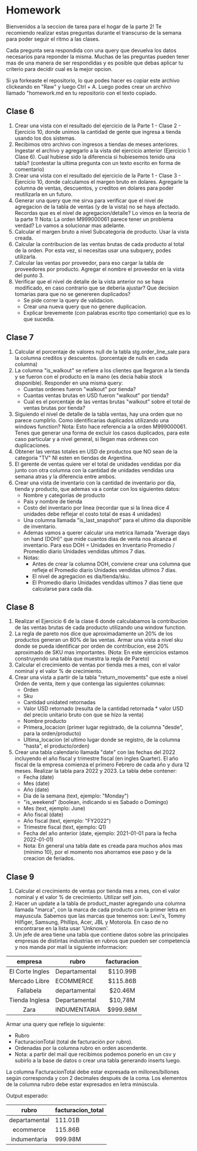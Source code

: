 # Homework

Bienvenidos a la seccion de tarea para el hogar de la parte 2! 
Te recomiendo realizar estas preguntas durante el transcurso de la semana para poder seguir el ritmo a las clases.

Cada pregunta sera respondida con una query que devuelva los datos necesarios para reponder la misma. Muchas de las preguntas pueden tener 
mas de una manera de ser respondidas y es posible que debas aplicar tu criterio para decidir cual es la mejor opcion. 

Si ya forkeaste el repositorio, lo que podes hacer es copiar este archivo clickeando en "Raw" y luego Ctrl + A. Luego podes crear un archivo llamado "homework.md en tu repositorio con el texto copiado.

## Clase 6

1. Crear una vista con el resultado del ejercicio de la Parte 1 - Clase 2 - Ejercicio 10, donde unimos la cantidad de gente que ingresa a tienda usando los dos sistemas. 
2. Recibimos otro archivo con ingresos a tiendas de meses anteriores. Ingestar el archivo y agregarlo a la vista del ejercicio anterior (Ejercicio 1 Clase 6). Cual hubiese sido la diferencia si hubiesemos tenido una tabla? (contestar la ultima pregunta con un texto escrito en forma de comentario)
3. Crear una vista con el resultado del ejercicio de la Parte 1 - Clase 3 - Ejercicio 10, donde calculamos el margen bruto en dolares. Agregarle la columna de ventas, descuentos, y creditos en dolares para poder reutilizarla en un futuro.
5. Generar una query que me sirva para verificar que el nivel de agregacion de la tabla de ventas (y de la vista) no se haya afectado. Recordas que es el nivel de agregacion/detalle? Lo vimos en la teoria de la parte 1! Nota: La orden M999000061 parece tener un problema verdad? Lo vamos a solucionar mas adelante.
6. Calcular el margen bruto a nivel Subcategoria de producto. Usar la vista creada. 
7. Calcular la contribucion de las ventas brutas de cada producto al total de la orden. Por esta vez, si necesitas usar una subquery, podes utilizarla.
8. Calcular las ventas por proveedor, para eso cargar la tabla de proveedores por producto. Agregar el nombre el proveedor en la vista del punto 3. 
9. Verificar que el nivel de detalle de la vista anterior no se haya modificado, en caso contrario que se deberia ajustar? Que decision tomarias para que no se genereren duplicados? 
	- Se pide correr la query de validacion. 
	- Crear una nueva query que no genere duplicacion. 
	- Explicar brevemente (con palabras escrito tipo comentario) que es lo que sucedia. 


## Clase 7

1. Calcular el porcentaje de valores null de la tabla stg.order_line_sale para la columna creditos y descuentos. (porcentaje de nulls
en cada columna)
2. La columna "is_walkout" se refiere a los clientes que llegaron a la tienda y se fueron con el producto en la mano (es decia habia stock disponible). Responder en una misma query:
	- Cuantas ordenes fueron "walkout" por tienda?
	- Cuantas ventas brutas en USD fueron "walkout" por tienda?
	- Cual es el porcentaje de las ventas brutas "walkout" sobre el total de ventas brutas por tienda?
3. Siguiendo el nivel de detalle de la tabla ventas, hay una orden que no parece cumplirlo. Como identificarias duplicados utilizando una windows function? Nota: Esto hace referencia a la orden M999000061. Tenes que generar una forma de excluir los casos duplicados, para este caso particular y a nivel general, si llegan mas ordenes con duplicaciones. 
4. Obtener las ventas totales en USD de productos que NO sean de la categoria "TV" NI esten en tiendas de Argentina.
5. El gerente de ventas quiere ver el total de unidades vendidas por dia junto con otra columna con la cantidad de unidades vendidas una semana atras y la diferencia entre ambos. 
6. Crear una vista de inventario con la cantidad de inventario por dia, tienda y producto, que ademas va a contar con los siguientes datos: 
  	- Nombre y categorias de producto
  	- Pais y nombre de tienda
  	- Costo del inventario por linea (recordar que si la linea dice 4 unidades debe reflejar el costo total de esas 4 unidades)
  	- Una columna llamada "is_last_snapshot" para el ultimo dia disponible de inventario. 
  	- Ademas vamos a querer calcular una metrica llamada "Average days on hand (DOH)" que mide cuantos dias de venta nos alcanza el inventario. Para eso DOH = Unidades en Inventario Promedio / Promedio diario Unidades vendidas ultimos 7 dias. 
  	- Notas:
 		-  Antes de crear la columna DOH, conviene crear una columna que refleje el Promedio diario Unidades vendidas ultimos 7 dias.
 		-  El nivel de agregacion es dia/tienda/sku.
 		-  El Promedio diario Unidades vendidas ultimos 7 dias tiene que calcularse para cada dia.


## Clase 8 

1. Realizar el Ejercicio 6 de la clase 6 donde calculabamos la contribucion de las ventas brutas de cada producto utilizando una window function. 
2. La regla de pareto nos dice que aproximadamente un 20% de los productos generan un 80% de las ventas. Armar una vista a nivel sku donde se pueda identificar por orden de contribucion, ese 20% aproximado de SKU mas importantes. (Nota: En este ejercicios estamos construyendo una tabla que muestra la regla de Pareto)
3. Calcular el crecimiento de ventas por tienda mes a mes, con el valor nominal y el valor % de crecimiento.
4. Crear una vista a partir de la tabla "return_movements" que este a nivel Orden de venta, item y que contenga las siguientes columnas: 
	- Orden
	- Sku
	- Cantidad unidated retornadas
	- Valor USD retornado (resulta de la cantidad retornada * valor USD del precio unitario bruto con que se hizo la venta)
	- Nombre producto
	- Primera_locacion (primer lugar registrado, de la columna "desde", para la orden/producto)
	- Ultima_locacion  (el ultimo lugar donde se registro, de la columna "hasta", el producto/orden)
5. Crear una tabla calendario llamada "date" con las fechas del 2022 incluyendo el año fiscal y trimestre fiscal (en ingles Quarter). El año fiscal de la empresa comienza el primero Febrero de cada año y dura 12 meses. Realizar la tabla para 2022 y 2023. La tabla debe contener: 
	- Fecha (date)
	- Mes (date)
	- Año (date)
	- Dia de la semana (text, ejemplo: "Monday")
	- "is_weekend" (boolean, indicando si es Sabado o Domingo)
	- Mes (text, ejemplo: June)
	- Año fiscal (date)
	- Año fiscal (text, ejemplo: "FY2022")
	- Trimestre fiscal (text, ejemplo: Q1)
	- Fecha del año anterior (date, ejemplo: 2021-01-01 para la fecha 2022-01-01)
	- Nota: En general una tabla date es creada para muchos años mas (minimo 10), por el momento nos ahorramos ese paso y de la creacion de feriados.


## Clase 9

1. Calcular el crecimiento de ventas por tienda mes a mes, con el valor nominal y el valor % de crecimiento. Utilizar self join. 
2. Hacer un update a la tabla de product_master agregando una columna llamada "marca", con la marca de cada producto con la primer letra en mayuscula.  Sabemos que las marcas que tenemos son: Levi's, Tommy Hilfiger, Samsung, Phillips, Acer, JBL y Motorola. En caso de no encontrarse en la lista usar 'Unknown'.
3. Un jefe de area tiene una tabla que contiene datos sobre las principales empresas de distintas industrias en rubros que pueden ser competencia y nos manda por mail la siguiente informacion:

| empresa | rubro | facturacion |
|:------:|------------|:---------:|
El Corte Ingles | Departamental | $110.99B
Mercado Libre	| ECOMMERCE 	| $115.86B
Fallabela 	| departamental | $20.46M
Tienda Inglesa 	| Departamental | $10,78M
Zara 		| INDUMENTARIA 	| $999.98M


Armar una query que refleje lo siguiente:

- Rubro
- FacturacionTotal (total de facturación por rubro).
- Ordenadas por la columna rubro en orden ascendente.
- Nota: a partir del mail que recibimos podemos ponerlo en un csv y subirlo a la base de datos o crear una tabla generando inserts luego.


La columna FacturacionTotal debe estar expresada en millones/billones según corresponda y con 2 decimales después de la coma.
Los elementos de la columna rubro debe estar expresados en letra minúscula.

Output esperado:

| rubro | facturacion_total |
|:------:|------------|
departamental 	| 111.01B
ecommerce 	| 115.86B
indumentaria 	| 999.98M
